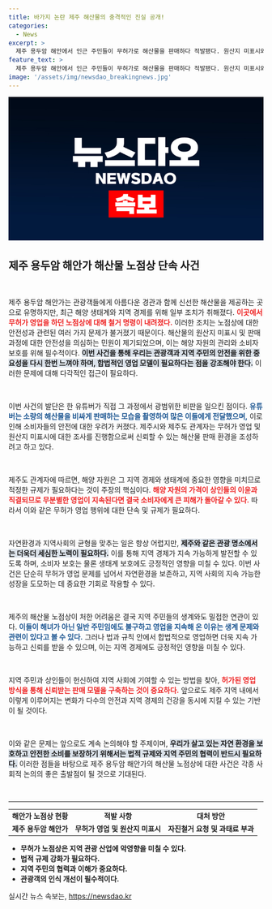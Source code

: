 ```yaml
---
title: 바가지 논란 제주 해산물의 충격적인 진실 공개!
categories:
  - News
excerpt: >
  제주 용두암 해안에서 인근 주민들이 무허가로 해산물을 판매하다 적발됐다. 원산지 미표시와 바가지 가격 논란으로 철거 명령이 내려졌으며, 상황이 주목받고 있다.
feature_text: >
  제주 용두암 해안에서 인근 주민들이 무허가로 해산물을 판매하다 적발됐다. 원산지 미표시와 바가지 가격 논란으로 철거 명령이 내려졌으며, 상황이 주목받고 있다.
image: '/assets/img/newsdao_breakingnews.jpg'
---
```


<p><img src="/assets/img/newsdao_breakingnews.jpg" alt="flaretime 속보" /></p>

<h2 data-ke-size="size26">제주 용두암 해안가 해산물 노점상 단속 사건</h2>

<p data-ke-size="size16">&nbsp;</p>

<p>제주 용두암 해안가는 관광객들에게 아름다운 경관과 함께 신선한 해산물을 제공하는 곳으로 유명하지만, 최근 해양 생태계와 지역 경제를 위해 일부 조치가 취해졌다. <b><span style="color: #ee2323;">이곳에서 무허가 영업을 하던 노점상에 대해 철거 명령이 내려졌다.</span></b> 이러한 조치는 노점상에 대한 안전성과 관련된 여러 가지 문제가 불거졌기 때문이다. 해산물의 원산지 미표시 및 판매 과정에 대한 안전성을 의심하는 민원이 제기되었으며, 이는 해양 자원의 관리와 소비자 보호를 위해 필수적이다. <b><span style="background-color: #21538527;">이번 사건을 통해 우리는 관광객과 지역 주민의 안전을 위한 중요성을 다시 한번 느껴야 하며, 합법적인 영업 모델이 필요하다는 점을 강조해야 한다.</span></b> 이러한 문제에 대해 다각적인 접근이 필요하다.</p>

<p data-ke-size="size16">&nbsp;</p>

<p>이번 사건의 발단은 한 유튜버가 직접 그 과정에서 광범위한 비판을 일으킨 점이다. <b><span style="color: #1a5490;">유튜버는 소량의 해산물을 비싸게 판매하는 모습을 촬영하여 많은 이들에게 전달했으며,</span></b> 이로 인해 소비자들의 안전에 대한 우려가 커졌다. 제주시와 제주도 관계자는 무허가 영업 및 원산지 미표시에 대한 조사를 진행함으로써 신뢰할 수 있는 해산물 판매 환경을 조성하려고 하고 있다. </p>

<p data-ke-size="size16">&nbsp;</p>

<p>제주도 관계자에 따르면, 해양 자원은 그 지역 경제와 생태계에 중요한 영향을 미치므로 적정한 규제가 필요하다는 것이 주장의 핵심이다. <b><span style="color: #ee2323;">해양 자원의 가격이 상인들의 이윤과 직결되므로 무분별한 영업이 지속된다면 결국 소비자에게 큰 피해가 돌아갈 수 있다.</span></b> 따라서 이와 같은 무허가 영업 행위에 대한 단속 및 규제가 필요하다.</p>

<p data-ke-size="size16">&nbsp;</p>

<p>자연환경과 지역사회의 균형을 맞추는 일은 항상 어렵지만, <b><span style="background-color: #21538527;">제주와 같은 관광 명소에서는 더욱더 세심한 노력이 필요하다.</span></b> 이를 통해 지역 경제가 지속 가능하게 발전할 수 있도록 하며, 소비자 보호는 물론 생태계 보호에도 긍정적인 영향을 미칠 수 있다. 이번 사건은 단순히 무허가 영업 문제를 넘어서 자연환경을 보존하고, 지역 사회의 지속 가능한 성장을 도모하는 데 중요한 기회로 작용할 수 있다. </p>

<p data-ke-size="size16">&nbsp;</p>

<p>제주의 해산물 노점상이 처한 어려움은 결국 지역 주민들의 생계와도 밀접한 연관이 있다. <b><span style="color: #1a5490;">이들이 해녀가 아닌 일반 주민임에도 불구하고 영업을 지속해 온 이유는 생계 문제와 관련이 있다고 볼 수 있다.</span></b> 그러나 법과 규칙 안에서 합법적으로 영업하면 더욱 지속 가능하고 신뢰를 받을 수 있으며, 이는 지역 경제에도 긍정적인 영향을 미칠 수 있다. </p>

<p data-ke-size="size16">&nbsp;</p>

<p>지역 주민과 상인들이 헌신하여 지역 사회에 기여할 수 있는 방법을 찾아, <b><span style="color: #ee2323;">허가된 영업 방식을 통해 신뢰받는 판매 모델을 구축하는 것이 중요하다.</span></b> 앞으로도 제주 지역 내에서 이렇게 이루어지는 변화가 다수의 안전과 지역 경제의 건강을 동시에 지킬 수 있는 기반이 될 것이다. </p>

<p data-ke-size="size16">&nbsp;</p>

<p>이와 같은 문제는 앞으로도 계속 논의해야 할 주제이며, <b><span style="background-color: #21538527;">우리가 살고 있는 자연 환경을 보호하고 안전한 소비를 보장하기 위해서는 법적 규제와 지역 주민의 협력이 반드시 필요하다.</span></b> 이러한 점들을 바탕으로 제주 용두암 해안가의 해산물 노점상에 대한 사건은 각종 사회적 논의의 좋은 출발점이 될 것으로 기대된다.</p>

<p data-ke-size="size16">&nbsp;</p>

<hr>

<table style="width: 100%;">
    <tr>
        <td style="text-align: center; height: 17px;"><b>해안가 노점상 현황</b></td>
        <td style="text-align: center; height: 17px;"><b>적발 사항</b></td>
        <td style="text-align: center; height: 17px;"><b>대처 방안</b></td>
    </tr>
    <tr>
        <td style="text-align: center; height: 17px;"><b>제주 용두암 해안가</b></td>
        <td style="text-align: center; height: 17px;"><b>무허가 영업 및 원산지 미표시</b></td>
        <td style="text-align: center; height: 17px;"><b>자진철거 요청 및 과태료 부과</b></td>
    </tr>
</table>

<ul>
    <li><b>무허가 노점상은 지역 관광 산업에 악영향을 미칠 수 있다.</b></li>
    <li><b>법적 규제 강화가 필요하다.</b></li>
    <li><b>지역 주민의 협력과 이해가 중요하다.</b></li>
    <li><b>관광객의 인식 개선이 필수적이다.</b></li>
</ul>
실시간 뉴스 속보는, <a href="https://newsdao.kr" rel="dofollow">https://newsdao.kr</a>



